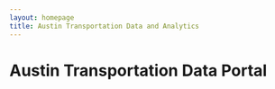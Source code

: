 ```yaml
---
layout: homepage
title: Austin Transportation Data and Analytics
---
```


# Austin Transportation Data Portal


